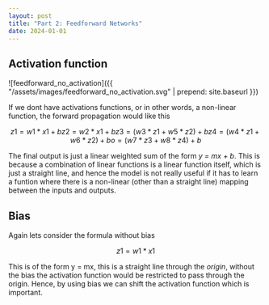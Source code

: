```yaml
---
layout: post
title: "Part 2: Feedforward Networks"
date: 2024-01-01
---
```


## Activation function

![feedforward_no_activation]({{ "/assets/images/feedforward_no_activation.svg" | prepend: site.baseurl }})

If we dont have activations functions, or in other words, a non-linear function, the forward propagation would like this 

```math
z1 = w1*x1 + b 
z2 = w2*x1 + b 
z3 = (w3*z1 + w5*z2) + b 
z4 = (w4*z1 + w6*z2) + b 
o  = (w7*z3 + w8*z4) + b 
```

The final output is just a linear weighted sum of the form  *y = mx + b*. This is because a combination of linear functions is a linear function itself, which is just a straight line, and hence the model is not really useful if it has to learn a funtion where there is a non-linear (other than a straight line) mapping between the inputs and outputs. 

## Bias 

Again lets consider the formula without bias

```math
z1 = w1*x1
```

This is of the form y = mx, this is a straight line through the *origin*, without the bias the activation function would be restricted to pass through the origin. Hence, by using bias we can shift the activation function which is important.